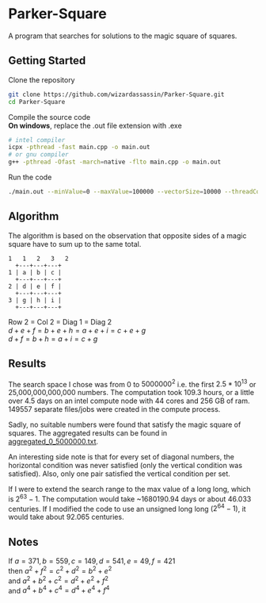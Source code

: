 # Parker-Square

A program that searches for solutions to the magic square of squares.

## Getting Started

Clone the repository

```bash
git clone https://github.com/wizardassassin/Parker-Square.git
cd Parker-Square
```

Compile the source code  
**On windows**, replace the .out file extension with .exe

```bash
# intel compiler
icpx -pthread -fast main.cpp -o main.out
# or gnu compiler
g++ -pthread -Ofast -march=native -flto main.cpp -o main.out
```

Run the code

```bash
./main.out --minValue=0 --maxValue=100000 --vectorSize=10000 --threadCount=8
```

## Algorithm

The algorithm is based on the observation that opposite sides of a magic square have to sum up to the same total.

```
1   1   2   3   2
  +---+---+---+
1 | a | b | c |
  +---+---+---+
2 | d | e | f |
  +---+---+---+
3 | g | h | i |
  +---+---+---+
```

Row 2 = Col 2 = Diag 1 = Diag 2  
$d+e+f=b+e+h=a+e+i=c+e+g$  
$d+f=b+h=a+i=c+g$

## Results

The search space I chose was from $0$ to $5000000^2$ i.e. the first $2.5*10^{13}$ or 25,000,000,000,000 numbers. The computation took 109.3 hours, or a little over 4.5 days on an intel compute node with 44 cores and 256 GB of ram. 149557 separate files/jobs were created in the compute process.

Sadly, no suitable numbers were found that satisfy the magic square of squares. The aggregated results can be found in [aggregated_0_5000000.txt](./results/aggregated_0_5000000.txt).

An interesting side note is that for every set of diagonal numbers, the horizontal condition was never satisfied (only the vertical condition was satisfied). Also, only one pair satisfied the vertical condition per set.

If I were to extend the search range to the max value of a long long, which is $2^{63}-1$. The computation would take ~1680190.94 days or about 46.033 centuries. If I modified the code to use an unsigned long long ($2^{64}-1$), it would take about 92.065 centuries.

## Notes

If $a=371, b=559, c=149, d=541, e=49, f=421$  
then $a^2+f^2=c^2+d^2=b^2+e^2$  
and $a^2+b^2+c^2=d^2+e^2+f^2$  
and $a^4+b^4+c^4=d^4+e^4+f^4$
